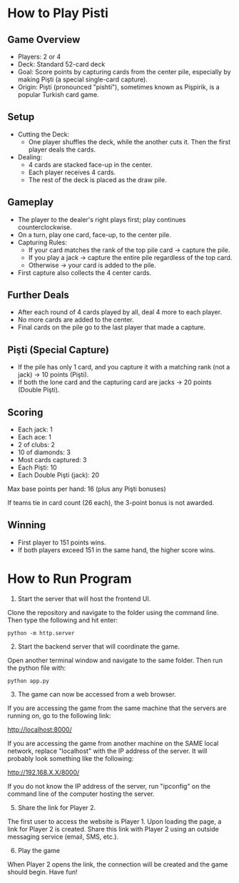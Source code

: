 # How to Play Pisti

## Game Overview
- Players: 2 or 4
- Deck: Standard 52-card deck
- Goal: Score points by capturing cards from the center pile, especially by making Pişti (a special single-card capture).
- Origin: Pişti (pronounced "pishti"), sometimes known as Pişpirik, is a popular Turkish card game.

## Setup
- Cutting the Deck:
  - One player shuffles the deck, while the another cuts it. Then the first player deals the cards.
- Dealing:
  - 4 cards are stacked face-up in the center.
  - Each player receives 4 cards.
  - The rest of the deck is placed as the draw pile.

## Gameplay
- The player to the dealer's right plays first; play continues counterclockwise.
- On a turn, play one card, face-up, to the center pile.
- Capturing Rules:
  - If your card matches the rank of the top pile card → capture the pile.
  - If you play a jack → capture the entire pile regardless of the top card.
  - Otherwise → your card is added to the pile.
- First capture also collects the 4 center cards.

## Further Deals
- After each round of 4 cards played by all, deal 4 more to each player.
- No more cards are added to the center.
- Final cards on the pile go to the last player that made a capture.

## Pişti (Special Capture)
- If the pile has only 1 card, and you capture it with a matching rank (not a jack) → 10 points (Pişti).
- If both the lone card and the capturing card are jacks → 20 points (Double Pişti).

## Scoring
- Each jack:	1
- Each ace:	1
- 2 of clubs:	2
- 10 of diamonds:	3
- Most cards captured:	3
- Each Pişti:	10
- Each Double Pişti (jack):	20

Max base points per hand: 16 (plus any Pişti bonuses)

If teams tie in card count (26 each), the 3-point bonus is not awarded.

## Winning
- First player to 151 points wins.
- If both players exceed 151 in the same hand, the higher score wins.


# How to Run Program
1. Start the server that will host the frontend UI.
 
Clone the repository and navigate to the folder using the command line. Then type the following and hit enter:

```python -m http.server```

2. Start the backend server that will coordinate the game.

Open another terminal window and navigate to the same folder. Then run the python file with:

```python app.py```

3. The game can now be accessed from a web browser.

If you are accessing the game from the same machine that the servers are running on, go to the following link:

[http://localhost:8000/](http://localhost:8000/)

If you are accessing the game from another machine on the SAME local network, replace "localhost" with the IP address of the server. It will probably look something like the following:

http://192.168.X.X/8000/

If you do not know the IP address of the server, run "ipconfig" on the command line of the computer hosting the server.
   
5. Share the link for Player 2.

The first user to access the website is Player 1. Upon loading the page, a link for Player 2 is created. Share this link with Player 2 using an outside messaging service (email, SMS, etc.). 

6. Play the game

When Player 2 opens the link, the connection will be created and the game should begin. Have fun!
